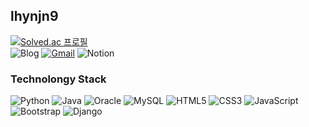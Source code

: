 ## lhynjn9
[![Solved.ac
프로필](http://mazassumnida.wtf/api/mini/generate_badge?boj=5jeon9u)](https://solved.ac/5jeon9u)<br>
![Blog](https://img.shields.io/badge/Blog-181717?style=flat&logo=gitHub&logoColor=white) [![Gmail](https://img.shields.io/badge/Gmail-EA4335?style=flat&logo=Gmail&logoColor=white)](mailto:lhynjn9@gmail.com) ![Notion](https://img.shields.io/badge/Notion-000000?style=flat&logo=Notion&logoColor=white)

### Technolongy Stack
![Python](https://img.shields.io/badge/Python-3776AB?style=flat&logo=Python&logoColor=white) ![Java](https://img.shields.io/badge/Java-007396?style=flat&logo=Java&logoColor=white)  ![Oracle](https://img.shields.io/badge/Oracle-F80000?style=flat&logo=Oracle&logoColor=white) ![MySQL](https://img.shields.io/badge/MySQL-4479A1?style=flat&logo=MySQL&logoColor=white) ![HTML5](https://img.shields.io/badge/HTML-E34F26?style=flat&logo=HTML5&logoColor=white) ![CSS3](https://img.shields.io/badge/CSS-1572B6?style=flat&logo=CSS3&logoColor=white)
![JavaScript](https://img.shields.io/badge/JavaScript-F7DF1E?style=flat&logo=JavaScript&logoColor=white) ![Bootstrap](https://img.shields.io/badge/Bootstrap-7952B3?style=flat&logo=Bootstrap&logoColor=white) ![Django](https://img.shields.io/badge/Django-092E20?style=flat&logo=Django&logoColor=white)
